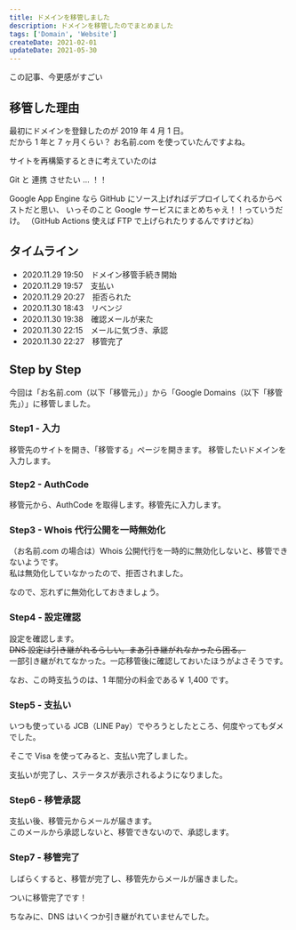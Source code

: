 ```yaml
---
title: ドメインを移管しました
description: ドメインを移管したのでまとめました
tags: ['Domain', 'Website']
createDate: 2021-02-01
updateDate: 2021-05-30
---
```


この記事、今更感がすごい

## 移管した理由

最初にドメインを登録したのが 2019 年 4 月 1 日。<br>
だから 1 年と 7 ヶ月くらい？ お名前.com を使っていたんですよね。

サイトを再構築するときに考えていたのは

<div class="card shadow-lg round my-4" style="max-width: 300px">
  <div class="card-body">
    Git と 連携 させたい ... ！！
  </div>
</div>

Google App Engine なら GitHub にソース上げればデプロイしてくれるからベストだと思い、
いっそのこと Google サービスにまとめちゃえ！！っていうだけ。
（GitHub Actions 使えば FTP で上げられたりするんですけどね）

## タイムライン

- <nobr>2020.11.29 19:50<wbr>　ドメイン移管手続き開始</nobr>
- <nobr>2020.11.29 19:57<wbr>　支払い</nobr>
- <nobr>2020.11.29 20:27<wbr>　拒否られた</nobr>
- <nobr>2020.11.30 18:43<wbr>　リベンジ</nobr>
- <nobr>2020.11.30 19:38<wbr>　確認メールが来た</nobr>
- <nobr>2020.11.30 22:15<wbr>　メールに気づき、承認</nobr>
- <nobr>2020.11.30 22:27<wbr>　移管完了</nobr>

## Step by Step

今回は「お名前.com（以下「移管元」）」から「Google Domains（以下「移管先」）」に移管しました。

### Step1 - 入力

移管先のサイトを開き、「移管する」ページを開きます。
移管したいドメインを入力します。
<webp-image src="/images/blog/2021/02/domain-transfer/01" ext="png" alt="移管するドメインをテキストボックスに入力"></webp-image>

### Step2 - AuthCode

移管元から、AuthCode を取得します。移管先に入力します。
<webp-image src="/images/blog/2021/02/domain-transfer/02" ext="png" alt="移管元から取得して..."></webp-image>
<webp-image src="/images/blog/2021/02/domain-transfer/03" ext="png" alt="移管先に貼り付け"></webp-image>

### Step3 - Whois 代行公開を一時無効化

（お名前.com の場合は）Whois 公開代行を一時的に無効化しないと、移管できないようです。<br>
私は無効化していなかったので、拒否されました。
<webp-image src="/images/blog/2021/02/domain-transfer/10" ext="png" alt="拒否された！？"></webp-image>
<webp-image src="/images/blog/2021/02/domain-transfer/11" ext="png" alt="Whois公開代行されているとダメらしい"></webp-image>

なので、忘れずに無効化しておきましょう。

### Step4 - 設定確認

設定を確認します。<br>
~~DNS 設定は引き継がれるらしい。まあ引き継がれなかったら困る。~~<br>
一部引き継がれてなかった。一応移管後に確認しておいたほうがよさそうです。

<webp-image src="/images/blog/2021/02/domain-transfer/04" ext="png" alt="設定確認"></webp-image>

なお、この時支払うのは、1 年間分の料金である￥ 1,400 です。
<webp-image src="/images/blog/2021/02/domain-transfer/05" ext="png" alt="支払い"></webp-image>

### Step5 - 支払い

<webp-image src="/images/blog/2021/02/domain-transfer/06" ext="png" alt="JCBで払おうとすると...？"></webp-image>
いつも使っている JCB（LINE Pay）でやろうとしたところ、何度やってもダメでした。

<webp-image src="/images/blog/2021/02/domain-transfer/07" ext="png" alt="なんでや！"></webp-image>

そこで Visa を使ってみると、支払い完了しました。
<webp-image src="/images/blog/2021/02/domain-transfer/08" ext="png" alt="支払い完了！"></webp-image>

支払いが完了し、ステータスが表示されるようになりました。
<webp-image src="/images/blog/2021/02/domain-transfer/09" ext="png" alt="ステータス"></webp-image>

### Step6 - 移管承認

支払い後、移管元からメールが届きます。<br>
このメールから承認しないと、移管できないので、承認します。
<webp-image src="/images/blog/2021/02/domain-transfer/12" ext="png" alt="移管承認"></webp-image>
<webp-image src="/images/blog/2021/02/domain-transfer/13" ext="png" alt="移管承認完了"></webp-image>

### Step7 - 移管完了

しばらくすると、移管が完了し、移管先からメールが届きました。

ついに移管完了です！
<webp-image src="/images/blog/2021/02/domain-transfer/14" ext="png" alt="移管完了"></webp-image>

ちなみに、DNS はいくつか引き継がれていませんでした。
<webp-image src="/images/blog/2021/02/domain-transfer/15" ext="png" alt="DNS一覧"></webp-image>
